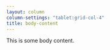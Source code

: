 ```yaml
---
layout: column
column-settings: "tablet:grid-col-4"
title: body-content
---
```


This is some body content.